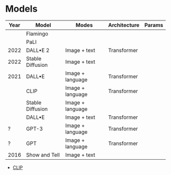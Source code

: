 # Models

| Year | Model            | Modes            | Architecture | Params |
| ---- | ---------------- | ---------------- | ------------ | ------ |
|      | Flamingo         |                  |              |        |
|      | PaLI             |                  |              |        |
| 2022 | DALL•E 2         | Image + text     | Transformer  |        |
| 2022 | Stable Diffusion | Image + text     |              |        |
| 2021 | DALL•E           | Image + language | Transformer  |        |
|      | CLIP             | Image + language | Transformer  |        |
|      | Stable Diffusion | Image + language |              |        |
|      | DALL•E           | Image + text     | Transformer  |        |
| ?    | GPT-3            | Image + language | Transformer  |        |
| ?    | GPT              | Image + language | Transformer  |        |
| 2016 | Show and Tell    | Image + text     |

- [CLIP](https://openai.com/blog/clip/)
